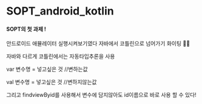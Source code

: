 # SOPT_android_kotlin

#### SOPT의 첫 과제 !
안드로이드 애뮬레이터 실행시켜보기였다
자바에서 코틀린으로 넘어가기 화이팅 :raised_hands::raised_hands:

자바와 다르게 코틀린에서는 자동타입추론을 사용

var 변수명 = 넣고싶은 것 //변하는값

val 변수명 = 넣고싶은 것 //변하지않는값

그리고 findviewByid를 사용해서 변수에 담지않아도 id이름으로 바로 사용 할 수 있다!
